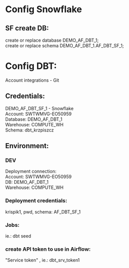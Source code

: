 # Config Snowflake
## SF create DB:  
create or replace database DEMO_AF_DBT_1;  
create or replace schema DEMO_AF_DBT_1.AF_DBT_SF_1;  

# Config DBT:
Account integrations - Git  

## Credentials:
DEMO_AF_DBT_SF_1 - Snowflake  
Account: SWTWMVG-EO50959  
Database: DEMO_AF_DBT_1  
Warehouse: COMPUTE_WH  
Schema: dbt_krzpiszcz  
## Environment:
### DEV
Deployment connection:  
Account: SWTWMVG-EO50959  
DB: DEMO_AF_DBT_1  
Warehouse: COMPUTE_WH  
### Deployment credentials:
krispik1, pwd, schema: AF_DBT_SF_1  
### Jobs:
ie.: dbt seed  
### create API token to use in Airflow: 
"Service token" , ie.: dbt_srv_token1  
